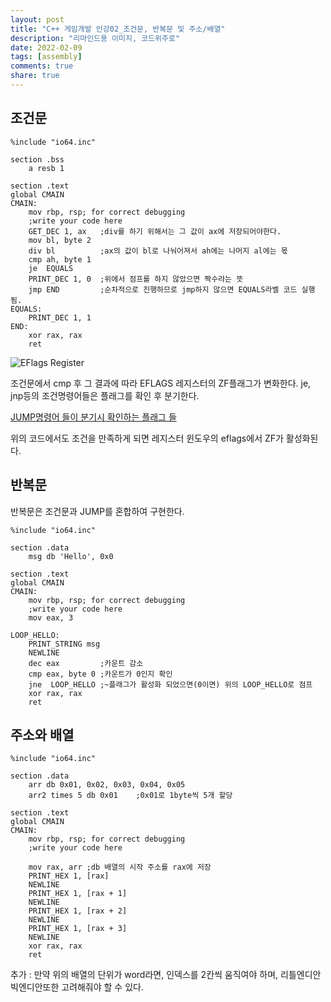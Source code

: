 ```yaml
---
layout: post
title: "C++ 게임개발 인강02_조건문, 반복문 및 주소/배열"
description: "리마인드용 이미지, 코드위주로"
date: 2022-02-09
tags: [assembly]
comments: true
share: true
---
```

## 조건문
```
%include "io64.inc"

section .bss
    a resb 1

section .text
global CMAIN
CMAIN:
    mov rbp, rsp; for correct debugging
    ;write your code here
    GET_DEC 1, ax   ;div를 하기 위해서는 그 값이 ax에 저장되어야한다.
    mov bl, byte 2
    div bl          ;ax의 값이 bl로 나눠어져서 ah에는 나머지 al에는 몫
    cmp ah, byte 1
    je  EQUALS
    PRINT_DEC 1, 0  ;위에서 점프를 하지 않았으면 짝수라는 뜻
    jmp END         ;순차적으로 진행하므로 jmp하지 않으면 EQUALS라벨 코드 실행됨.
EQUALS: 
    PRINT_DEC 1, 1
END:
    xor rax, rax
    ret
```
![EFlags Register](https://sites.google.com/site/processorv2/_/rsrc/1311342363402/home/12-5-the-pentium-processor/eflags-register/eflags.png?height=518&width=655)

조건문에서 cmp 후 그 결과에 따라 EFLAGS 레지스터의 ZF플래그가 변화한다. je, jnp등의 조건명령어들은 플래그를 확인 후 분기한다.

[JUMP명령어 들이 분기시 확인하는 플래그 들](http://unixwiz.net/techtips/x86-jumps.html)

위의 코드에서도 조건을 만족하게 되면 레지스터 윈도우의 eflags에서 ZF가 활성화된다.

## 반복문
반복문은 조건문과 JUMP를 혼합하여 구현한다.
```
%include "io64.inc"

section .data
    msg db 'Hello', 0x0

section .text
global CMAIN
CMAIN:
    mov rbp, rsp; for correct debugging
    ;write your code here
    mov eax, 3
    
LOOP_HELLO:
    PRINT_STRING msg
    NEWLINE
    dec eax         ;카운트 감소
    cmp eax, byte 0 ;카운트가 0인지 확인
    jne  LOOP_HELLO ;~플래그가 활성화 되었으면(0이면) 위의 LOOP_HELLO로 점프
    xor rax, rax
    ret
```   

## 주소와 배열
```
%include "io64.inc"

section .data
    arr db 0x01, 0x02, 0x03, 0x04, 0x05 
    arr2 times 5 db 0x01    ;0x01로 1byte씩 5개 할당 

section .text
global CMAIN
CMAIN:
    mov rbp, rsp; for correct debugging
    ;write your code here

    mov rax, arr ;db 배열의 시작 주소를 rax에 저장
    PRINT_HEX 1, [rax]
    NEWLINE
    PRINT_HEX 1, [rax + 1]
    NEWLINE
    PRINT_HEX 1, [rax + 2]
    NEWLINE
    PRINT_HEX 1, [rax + 3]
    NEWLINE
    xor rax, rax
    ret
```

추가 : 만약 위의 배열의 단위가 word라면, 인덱스를 2칸씩 움직여야 하며, 리틀엔디안 빅엔디안또한 고려해줘야 할 수 있다.